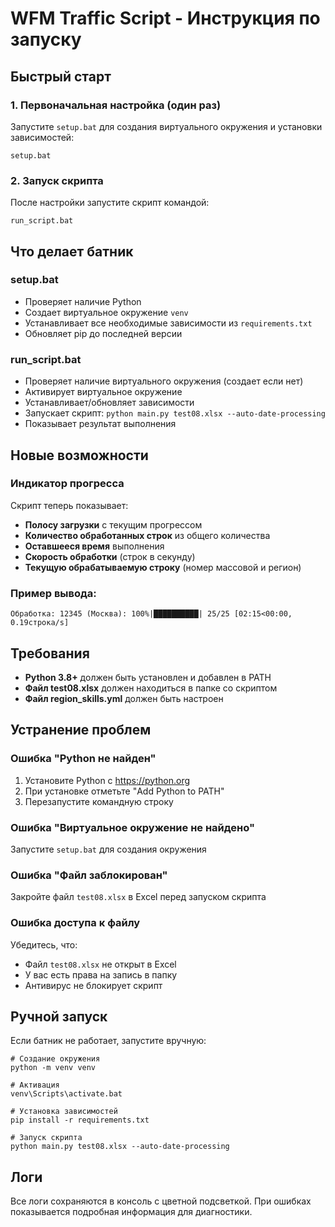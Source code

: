 # WFM Traffic Script - Инструкция по запуску

## Быстрый старт

### 1. Первоначальная настройка (один раз)
Запустите `setup.bat` для создания виртуального окружения и установки зависимостей:
```batch
setup.bat
```

### 2. Запуск скрипта
После настройки запустите скрипт командой:
```batch
run_script.bat
```

## Что делает батник

### setup.bat
- Проверяет наличие Python
- Создает виртуальное окружение `venv`
- Устанавливает все необходимые зависимости из `requirements.txt`
- Обновляет pip до последней версии

### run_script.bat
- Проверяет наличие виртуального окружения (создает если нет)
- Активирует виртуальное окружение
- Устанавливает/обновляет зависимости
- Запускает скрипт: `python main.py test08.xlsx --auto-date-processing`
- Показывает результат выполнения

## Новые возможности

### Индикатор прогресса
Скрипт теперь показывает:
- **Полосу загрузки** с текущим прогрессом
- **Количество обработанных строк** из общего количества
- **Оставшееся время** выполнения
- **Скорость обработки** (строк в секунду)
- **Текущую обрабатываемую строку** (номер массовой и регион)

### Пример вывода:
```
Обработка: 12345 (Москва): 100%|██████████| 25/25 [02:15<00:00,  0.19строка/s]
```

## Требования

- **Python 3.8+** должен быть установлен и добавлен в PATH
- **Файл test08.xlsx** должен находиться в папке со скриптом
- **Файл region_skills.yml** должен быть настроен

## Устранение проблем

### Ошибка "Python не найден"
1. Установите Python с https://python.org
2. При установке отметьте "Add Python to PATH"
3. Перезапустите командную строку

### Ошибка "Виртуальное окружение не найдено"
Запустите `setup.bat` для создания окружения

### Ошибка "Файл заблокирован"
Закройте файл `test08.xlsx` в Excel перед запуском скрипта

### Ошибка доступа к файлу
Убедитесь, что:
- Файл `test08.xlsx` не открыт в Excel
- У вас есть права на запись в папку
- Антивирус не блокирует скрипт

## Ручной запуск

Если батник не работает, запустите вручную:

```batch
# Создание окружения
python -m venv venv

# Активация
venv\Scripts\activate.bat

# Установка зависимостей
pip install -r requirements.txt

# Запуск скрипта
python main.py test08.xlsx --auto-date-processing
```

## Логи

Все логи сохраняются в консоль с цветной подсветкой. При ошибках показывается подробная информация для диагностики.
